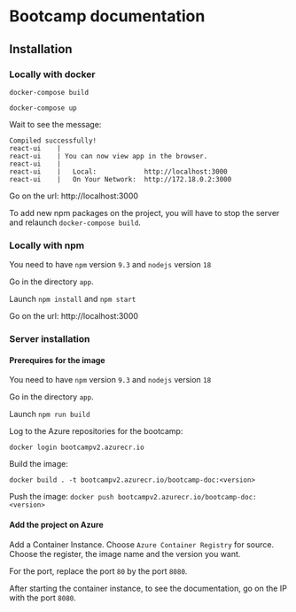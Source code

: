 # Bootcamp documentation
## Installation

### Locally with docker
`docker-compose build`

`docker-compose up`

Wait to see the message:
```
Compiled successfully!
react-ui    |
react-ui    | You can now view app in the browser.
react-ui    |
react-ui    |   Local:            http://localhost:3000
react-ui    |   On Your Network:  http://172.18.0.2:3000
```

Go on the url: http://localhost:3000

To add new npm packages on the project, you will have to stop the server and relaunch `docker-compose build`.

### Locally with npm

You need to have `npm` version `9.3` and `nodejs` version `18`

Go in the directory `app`.

Launch `npm install` and `npm start`

Go on the url: http://localhost:3000

### Server installation

#### Prerequires for the image

You need to have `npm` version `9.3` and `nodejs` version `18`

Go in the directory `app`.

Launch `npm run build`

Log to the Azure repositories for the bootcamp:

`docker login bootcampv2.azurecr.io`

Build the image:

`docker build . -t bootcampv2.azurecr.io/bootcamp-doc:<version>`

Push the image:
`docker push bootcampv2.azurecr.io/bootcamp-doc:<version>`

#### Add the project on Azure

Add a Container Instance. Choose `Azure Container Registry` for source. Choose the register, the image name and the version you want.

For the port, replace the port `80` by the port `8080`.

After starting the container instance, to see the documentation, go on the IP with the port `8080`.
